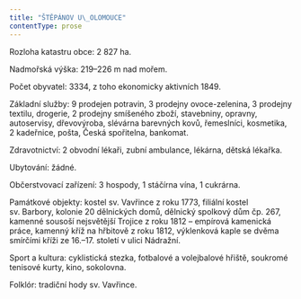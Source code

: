```yaml
---
title: "ŠTĚPÁNOV U\_OLOMOUCE"
contentType: prose
---
```


  

Rozloha katastru obce: 2 827 ha.

  

Nadmořská výška: 219–226 m nad mořem.

  

Počet obyvatel: 3334, z toho ekonomicky aktivních 1849.

  

Základní služby: 9 prodejen potravin, 3 prodejny ovoce-zelenina, 3 prodejny textilu, drogerie, 2 prodejny smíšeného zboží, stavebniny, opravny, autoservisy, dřevovýroba, slévárna barevných kovů, řemeslníci, kosmetika, 2 kadeřnice, pošta, Česká spořitelna, bankomat.

  

Zdravotnictví: 2 obvodní lékaři, zubní ambulance, lékárna, dětská lékařka.

  

Ubytování: žádné.

  

Občerstvovací zařízení: 3 hospody, 1 stáčírna vína, 1 cukrárna.

  

Památkové objekty: kostel sv. Vavřince z roku 1773, filiální kostel sv. Barbory, kolonie 20 dělnických domů, dělnický spolkový dům čp. 267, kamenné sousoší nejsvětější Trojice z roku 1812 – empí­rová kamenická práce, kamenný kříž na hřbitově z roku 1812, výklenková kaple se dvěma smírčími kříži ze 16.–17. století v ulici Nádražní.

  

Sport a kultura: cyklistická stezka, fotbalové a volejbalové hřiště, soukromé tenisové kurty, kino, sokolovna.

  

Folklór: tradiční hody sv. Vavřince.
